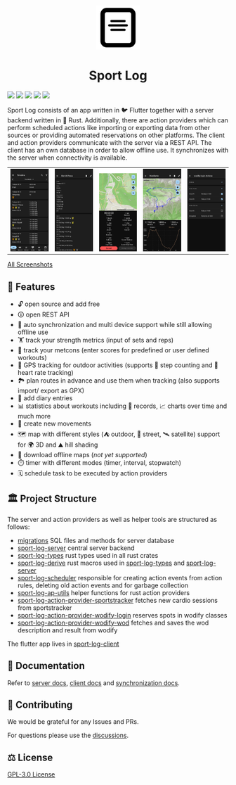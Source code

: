 <p align="center">
  <picture>
    <source media="(prefers-color-scheme: dark)" srcset="icon-dark.png">
    <img src="icon.png" height="100">
  </picture>
</p>

<h1 align="center">Sport Log</h1>
  
![](https://img.shields.io/github/actions/workflow/status/LorenzSchueler/sport-log/rust.yml?branch=main&label=Rust%20CI)
![](https://img.shields.io/github/actions/workflow/status/LorenzSchueler/sport-log/flutter.yml?branch=main&label=Flutter%20CI)
![](https://img.shields.io/github/actions/workflow/status/LorenzSchueler/sport-log/sql.yml?branch=main&label=SQL%20CI)
![](https://img.shields.io/github/license/LorenzSchueler/sport-log)
![](https://img.shields.io/github/contributors/LorenzSchueler/sport-log)

Sport Log consists of an app written in 🐦 Flutter together with a server backend written in 🦀 Rust.
Additionally, there are action providers which can perform scheduled actions like importing or exporting data from other sources or providing automated reservations on other platforms.
The client and action providers communicate with the server via a REST API.
The client has an own database in order to allow offline use. It synchronizes with the server when connectivity is available.

<table>
  <tr>
    <td><img src="sport-log-client/screenshots/timeline.png"></td>
    <td><img src="sport-log-client/screenshots/strength_details.png"></td>
    <td><img src="sport-log-client/screenshots/tracking.png"></td>
    <td><img src="sport-log-client/screenshots/route_details.png"></td>
    <td><img src="sport-log-client/screenshots/action_provider_overview.png"></td>
  </tr>
</table>

[All Screenshots](sport-log-client/SCREENSHOTS.md)

## 🥕 Features

- 🔓 open source and add free
- 🛈 open REST API
- 🔁 auto synchronization and multi device support while still allowing offline use
- 🏋️ track your strength metrics (input of sets and reps)
- 💯 track your metcons (enter scores for predefined or user defined workouts)
- 🏃 GPS tracking for outdoor activities (supports 👣 step counting and 💓 heart rate tracking)
- 🏞 plan routes in advance and use them when tracking (also supports import/ export as GPX)
- 📝 add diary entries
- 📊 statistics about workouts including 🏅 records, 📈 charts over time and much more
- 🚴 create new movements
- 🗺️ map with different styles (⛺ outdoor, 🚗 street, 🛰️ satellite) support for 🌍 3D and ⛰️ hill shading
- 💾 download offline maps (*not yet supported*)
- ⏱️ timer with different modes (timer, interval, stopwatch)
- 🗓️ schedule task to be executed by action providers

## 🏛 Project Structure

The server and action providers as well as helper tools are structured as follows:

- [migrations](migrations) SQL files and methods for server database
- [sport-log-server](sport-log-server) central server backend
- [sport-log-types](sport-log-types) rust types used in all rust crates
- [sport-log-derive](sport-log-derive) rust macros used in [sport-log-types](sport-log-types) and [sport-log-server](sport-log-server)
- [sport-log-scheduler](sport-log-scheduler) responsible for creating action events from action rules, deleting old action events and for garbage collection
- [sport-log-ap-utils](sport-log-ap-utils) helper functions for rust action providers
- [sport-log-action-provider-sportstracker](sport-log-action-provider-sportstracker) fetches new cardio sessions from sportstracker
- [sport-log-action-provider-wodify-login](sport-log-action-provider-wodify-login) reserves spots in wodify classes
- [sport-log-action-provider-wodify-wod](sport-log-action-provider-wodify-wod) fetches and saves the wod description and result from wodify

The flutter app lives in [sport-log-client](sport-log-client)

## 📖 Documentation

Refer to [server docs](sport-log-server/README.md), [client docs](sport-log-client/README.md) and [synchronization docs](SYNCHRONIZATION.md).

## 🤝 Contributing

We would be grateful for any Issues and PRs.

For questions please use the [discussions](https://github.com/LorenzSchueler/sport-log/discussions).

## ⚖ License

[GPL-3.0 License](LICENSE)
